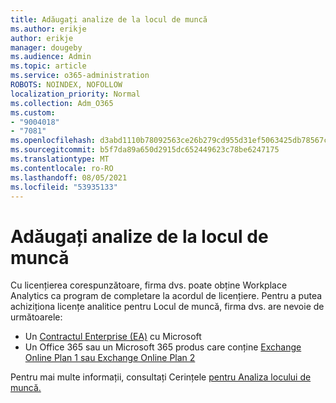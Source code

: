 ```yaml
---
title: Adăugați analize de la locul de muncă
ms.author: erikje
author: erikje
manager: dougeby
ms.audience: Admin
ms.topic: article
ms.service: o365-administration
ROBOTS: NOINDEX, NOFOLLOW
localization_priority: Normal
ms.collection: Adm_O365
ms.custom:
- "9004018"
- "7081"
ms.openlocfilehash: d3abd1110b78092563ce26b279cd955d31ef5063425db78567c3cfd906007c0e
ms.sourcegitcommit: b5f7da89a650d2915dc652449623c78be6247175
ms.translationtype: MT
ms.contentlocale: ro-RO
ms.lasthandoff: 08/05/2021
ms.locfileid: "53935133"
---
```

# <a name="add-workplace-analytics"></a>Adăugați analize de la locul de muncă

Cu licențierea corespunzătoare, firma dvs. poate obține Workplace Analytics ca program de completare la acordul de licențiere. Pentru a putea achiziționa licențe analitice pentru Locul de muncă, firma dvs. are nevoie de următoarele: 

- Un [Contractul Enterprise (EA)](https://docs.microsoft.com/workplace-analytics/setup/environment-requirements#enterprise-agreements) cu Microsoft
- Un Office 365 sau un Microsoft 365 produs care conține [Exchange Online Plan 1 sau Exchange Online Plan 2](https://docs.microsoft.com/workplace-analytics/setup/environment-requirements#exchange-online-plans)

Pentru mai multe informații, consultați Cerințele [pentru Analiza locului de muncă.](https://docs.microsoft.com/workplace-analytics/setup/environment-requirements) 
